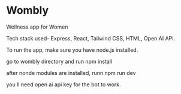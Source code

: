 # Wombly
 Wellness app for Women

 Tech stack used- Express, React, Tailwind CSS, HTML, Open AI API.

 To run the app, make sure you have node.js installed.

 go to wombly directory and run npm install

after nonde modules are installed, runn npm run dev

you ll need open ai api key for the bot to work.
